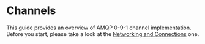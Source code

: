 # Channels

This guide provides an overview of AMQP 0-9-1 channel implementation.
Before you start, please take a look at the [Networking and Connections](./networking_and_connections.md) one.
